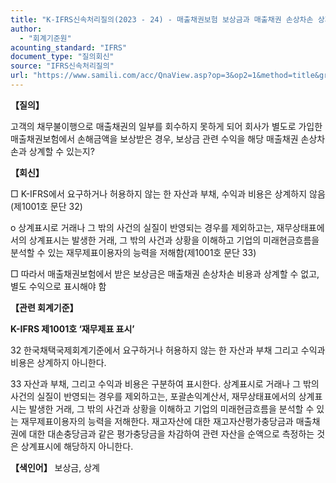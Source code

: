 ```yaml
---
title: "K-IFRS신속처리질의(2023 - 24) - 매출채권보험 보상금과 매출채권 손상차손 상계 여부"
author:
  - "회계기준원"
acounting_standard: "IFRS"
document_type: "질의회신"
source: "IFRS신속처리질의"
url: "https://www.samili.com/acc/QnaView.asp?op=3&op2=1&method=title&group=2124-15;1&orgcode=3&searchword=&page=5&code=K%2DIFRS%EC%8B%A0%EC%86%8D%EC%B2%98%EB%A6%AC%EC%A7%88%EC%9D%98%2D24%3A20230831"
---
```

**【질의】**

  

고객의 채무불이행으로 매출채권의 일부를 회수하지 못하게 되어 회사가 별도로 가입한 매출채권보험에서 손해금액을 보상받은 경우, 보상금 관련 수익을 해당 매출채권 손상차손과 상계할 수 있는지?

  
  

**【회신】**

  

□ K-IFRS에서 요구하거나 허용하지 않는 한 자산과 부채, 수익과 비용은 상계하지 않음(제1001호 문단 32)

  

o 상계표시로 거래나 그 밖의 사건의 실질이 반영되는 경우를 제외하고는, 재무상태표에서의 상계표시는 발생한 거래, 그 밖의 사건과 상황을 이해하고 기업의 미래현금흐름을 분석할 수 있는 재무제표이용자의 능력을 저해함(제1001호 문단 33)

  

□ 따라서 매출채권보험에서 받은 보상금은 매출채권 손상차손 비용과 상계할 수 없고, 별도 수익으로 표시해야 함

  
  

**【관련 회계기준】**

  

**K-IFRS 제1001호 ‘재무제표 표시’**

  

32 한국채택국제회계기준에서 요구하거나 허용하지 않는 한 자산과 부채 그리고 수익과 비용은 상계하지 아니한다.

  

33 자산과 부채, 그리고 수익과 비용은 구분하여 표시한다. 상계표시로 거래나 그 밖의 사건의 실질이 반영되는 경우를 제외하고는, 포괄손익계산서, 재무상태표에서의 상계표시는 발생한 거래, 그 밖의 사건과 상황을 이해하고 기업의 미래현금흐름을 분석할 수 있는 재무제표이용자의 능력을 저해한다. 재고자산에 대한 재고자산평가충당금과 매출채권에 대한 대손충당금과 같은 평가충당금을 차감하여 관련 자산을 순액으로 측정하는 것은 상계표시에 해당하지 아니한다.

  
  

**【색인어】** 보상금, 상계

